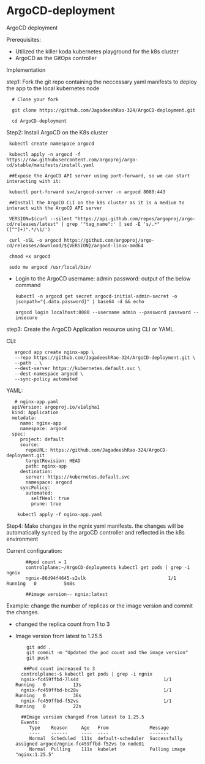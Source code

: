 # ArgoCD-deployment
ArgoCD deployment

Prerequisites:
- Utilized the killer koda kubernetes playground for the k8s cluster
- ArgoCD as the GitOps controller

Implementation

step1: Fork the git repo containing the neccessary yaml manifests to deploy the app to the local kubernetes node
      
      # Clone your fork
      
      git clone https://github.com/JagadeeshRao-324/ArgoCD-deployment.git
      
      cd ArgoCD-deployment

Step2: Install ArgoCD on the K8s cluster

     kubectl create namespace argocd

     kubectl apply -n argocd -f https://raw.githubusercontent.com/argoproj/argo-cd/stable/manifests/install.yaml

     ##Expose the ArgoCD API server using port-forward, so we can start interacting with it:
     
     kubectl port-forward svc/argocd-server -n argocd 8080:443

     ##Install the ArgoCD CLI on the k8s cluster as it is a medium to interact with the ArgoCD API server

     VERSION=$(curl --silent "https://api.github.com/repos/argoproj/argo-cd/releases/latest" | grep '"tag_name":' | sed -E 's/.*"([^"]+)".*/\1/')
     
     curl -sSL -o argocd https://github.com/argoproj/argo-cd/releases/download/${VERSION}/argocd-linux-amd64

     chmod +x argocd

     sudo mv argocd /usr/local/bin/


- Login to the ArgoCD
      username: admin
      password: output of the below command

      kubectl -n argocd get secret argocd-initial-admin-secret -o jsonpath="{.data.password}" | base64 -d && echo

      argocd login localhost:8080 --username admin --password password --insecure


step3: Create the ArgoCD Application resource using CLI or YAML.

   CLI:

       argocd app create nginx-app \
       --repo https://github.com/JagadeeshRao-324/ArgoCD-deployment.git \
       --path . \
       --dest-server https://kubernetes.default.svc \
       --dest-namespace argocd \
       --sync-policy automated
   
   YAML:

       # nginx-app.yaml
      apiVersion: argoproj.io/v1alpha1
      kind: Application
      metadata:
         name: nginx-app
         namespace: argocd
      spec:
         project: default
         source:
           repoURL: https://github.com/JagadeeshRao-324/ArgoCD-deployment.git
           targetRevision: HEAD
           path: nginx-app
         destination:
           server: https://kubernetes.default.svc
           namespace: argocd
         syncPolicy:
           automated:
             selfHeal: true
             prune: true

        kubectl apply -f nginx-app.yaml

Step4: Make changes in the ngnix yaml manifests. the changes will be automatically synced by the argoCD controller and reflected in the k8s environment

Current configuration:

           ##pod count = 1
           controlplane:~/ArgoCD-deployment$ kubectl get pods | grep -i ngnix
           ngnix-86d94f4645-s2vlk                              1/1     Running   0          5m8s

           ##image version-- ngnix:latest

  Example: change the number of replicas or the image version and commit the changes.

   - changed the replica count from 1 to 3
   - Image version from latest to 1.25.5

             git add .
             git commit -m "Updated the pod count and the image version"
             git push
     
            ##Pod count increased to 3
           controlplane:~$ kubectl get pods | grep -i ngnix
           ngnix-fc459ffbd-7ls4d                               1/1     Running   0          13s
           ngnix-fc459ffbd-bc28v                               1/1     Running   0          36s
           ngnix-fc459ffbd-f52vs                               1/1     Running   0          22s

           ##Image version changed from latest to 1.25.5
           Events:
              Type    Reason     Age   From               Message
              ----    ------     ----  ----               -------
              Normal  Scheduled  111s  default-scheduler  Successfully assigned argocd/ngnix-fc459ffbd-f52vs to node01
              Normal  Pulling    111s  kubelet            Pulling image "nginx:1.25.5"

